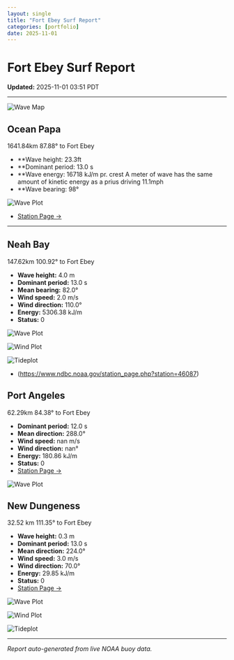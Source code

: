 ```yaml
---
layout: single
title: "Fort Ebey Surf Report"
categories: [portfolio]
date: 2025-11-01
---
```


# Fort Ebey Surf Report
**Updated:** 2025-11-01 03:51 PDT

---
![Wave Map](/plots/maps/pacific.png)

## Ocean Papa 
1641.84km 87.88° to Fort Ebey
- **Wave height: 23.3ft
- **Dominant period: 13.0 s
- **Wave energy: 16718 kJ/m pr. crest
A meter of wave has the same amount of kinetic energy as a prius driving 11.1mph
- **Wave bearing: 98°

![Wave Plot](/plots/waves/Ocean_Papa.png) 

- [Station Page →](https://www.ndbc.noaa.gov/station_page.php?station=46246)
---

## Neah Bay 
147.62km 100.92° to Fort Ebey

- **Wave height:** 4.0 m  
- **Dominant period:** 13.0 s  
- **Mean bearing:** 82.0°  
- **Wind speed:** 2.0 m/s  
- **Wind direction:** 110.0°  
- **Energy:** 5306.38 kJ/m 
- **Status:** 0  

![Wave Plot](/plots/waves/Neah_Bay.png)

![Wind Plot](/plots/wind/Neah_Bay.png) 

![Tideplot](/plots/tidecurrent/Neah_Bay.png) 

- (https://www.ndbc.noaa.gov/station_page.php?station=46087)



## Port Angeles 
62.29km 84.38° to Fort Ebey 
- **Dominant period:** 12.0 s  
- **Mean direction:** 288.0°  
- **Wind speed:** nan m/s  
- **Wind direction:** nan°  
- **Energy:** 180.86 kJ/m  
- **Status:** 0  
- [Station Page →](https://www.ndbc.noaa.gov/station_page.php?station=46267)

![Wave Plot](/plots/waves/Port_Angelis.png)



## New Dungeness 
32.52 km 111.35° to Fort Ebey 

- **Wave height:** 0.3 m  
- **Dominant period:** 13.0 s  
- **Mean direction:** 224.0°  
- **Wind speed:** 3.0 m/s  
- **Wind direction:** 70.0°  
- **Energy:** 29.85 kJ/m  
- **Status:** 0  
- [Station Page →](https://www.ndbc.noaa.gov/station_page.php?station=46088)

![Wave Plot](/plots/waves/New_Dungeness.png)

![Wind Plot](/plots/wind/New_Dungeness.png)

![Tideplot](/plots/tidecurrent/New_Dungeness.png)

---


*Report auto-generated from live NOAA buoy data.*
